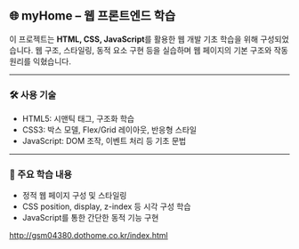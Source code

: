 ## 🌐 myHome – 웹 프론트엔드 학습

이 프로젝트는 **HTML, CSS, JavaScript**를 활용한 웹 개발 기초 학습을 위해 구성되었습니다. 
웹 구조, 스타일링, 동적 요소 구현 등을 실습하며 웹 페이지의 기본 구조와 작동 원리를 익혔습니다.  

---

### 🛠 사용 기술

- HTML5: 시맨틱 태그, 구조화 학습  
- CSS3: 박스 모델, Flex/Grid 레이아웃, 반응형 스타일  
- JavaScript: DOM 조작, 이벤트 처리 등 기초 문법  

---

### 📁 주요 학습 내용

- 정적 웹 페이지 구성 및 스타일링
- CSS position, display, z-index 등 시각 구성 학습
- JavaScript를 통한 간단한 동적 기능 구현


http://gsm04380.dothome.co.kr/index.html
